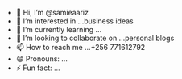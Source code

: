 - 👋 Hi, I’m @samieaariz
- 👀 I’m interested in ...business ideas
- 🌱 I’m currently learning ...
- 💞️ I’m looking to collaborate on ...personal blogs 
- 📫 How to reach me ...+256 771612792
- 😄 Pronouns: ...
- ⚡ Fun fact: ...

<!---
samieaariz/samieaariz is a ✨ special ✨ repository because its `README.md` (this file) appears on your GitHub profile.
You can click the Preview link to take a look at your changes.
--->
